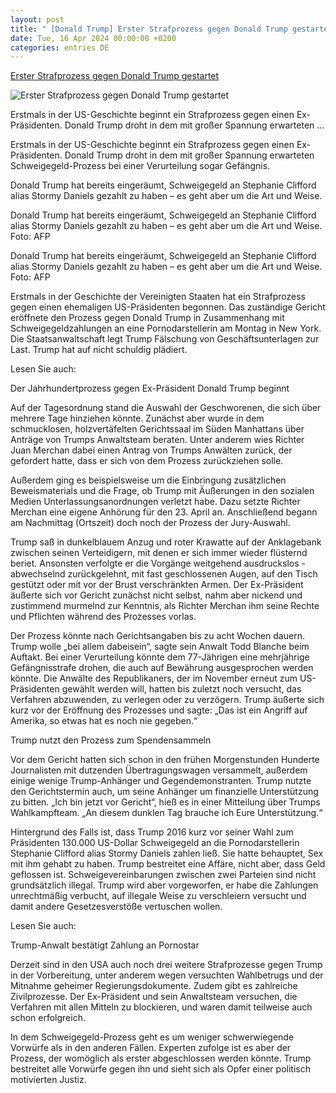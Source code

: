 ```yaml
---
layout: post
title: " [Donald Trump] Erster Strafprozess gegen Donald Trump gestartet"
date: Tue, 16 Apr 2024 00:00:00 +0200
categories: entries DE
---
```

[Erster Strafprozess gegen Donald Trump gestartet](https://www.wort.lu/international/erster-strafprozess-gegen-donald-trump-gestartet/11732636.html)

![Erster Strafprozess gegen Donald Trump gestartet](https://img.wort.lu/public/luxemburg/cbf2u7-combo-this-combination-of-file-pictures-created-on-february-14-2018-shows-us-president-donald-trump-responding-to-a-reporters-question-in-the-oval-office-of-the-white-house-in-washington-dc-and/alternates/BASE_SIXTEEN_NINE/COMBO%20This%20combination%20of%20file%20pictures%20created%20on%20February%2014%202018%20shows%20US%20President%20Donald%20Trump%20responding%20to%20a%20reporters%20question%20in%20the%20Oval%20Office%20of%20the%20White%20House%20in%20Washington%20DC%20and)

Erstmals in der US-Geschichte beginnt ein Strafprozess gegen einen Ex-Präsidenten. Donald Trump droht in dem mit großer Spannung erwarteten ...

Erstmals in der US-Geschichte beginnt ein Strafprozess gegen einen Ex-Präsidenten. Donald Trump droht in dem mit großer Spannung erwarteten Schweigegeld-Prozess bei einer Verurteilung sogar Gefängnis.

Donald Trump hat bereits eingeräumt, Schweigegeld an Stephanie Clifford alias Stormy Daniels gezahlt zu haben – es geht aber um die Art und Weise.

Donald Trump hat bereits eingeräumt, Schweigegeld an Stephanie Clifford alias Stormy Daniels gezahlt zu haben – es geht aber um die Art und Weise. Foto: AFP

Donald Trump hat bereits eingeräumt, Schweigegeld an Stephanie Clifford alias Stormy Daniels gezahlt zu haben – es geht aber um die Art und Weise. Foto: AFP

Erstmals in der Geschichte der Vereinigten Staaten hat ein Strafprozess gegen einen ehemaligen US-Präsidenten begonnen. Das zuständige Gericht eröffnete den Prozess gegen Donald Trump in Zusammenhang mit Schweigegeldzahlungen an eine Pornodarstellerin am Montag in New York. Die Staatsanwaltschaft legt Trump Fälschung von Geschäftsunterlagen zur Last. Trump hat auf nicht schuldig plädiert.

Lesen Sie auch:

Der Jahrhundertprozess gegen Ex-Präsident Donald Trump beginnt

Auf der Tagesordnung stand die Auswahl der Geschworenen, die sich über mehrere Tage hinziehen könnte. Zunächst aber wurde in dem schmucklosen, holzvertäfelten Gerichtssaal im Süden Manhattans über Anträge von Trumps Anwaltsteam beraten. Unter anderem wies Richter Juan Merchan dabei einen Antrag von Trumps Anwälten zurück, der gefordert hatte, dass er sich von dem Prozess zurückziehen solle.

Außerdem ging es beispielsweise um die Einbringung zusätzlichen Beweismaterials und die Frage, ob Trump mit Äußerungen in den sozialen Medien Unterlassungsanordnungen verletzt habe. Dazu setzte Richter Merchan eine eigene Anhörung für den 23. April an. Anschließend begann am Nachmittag (Ortszeit) doch noch der Prozess der Jury-Auswahl.

Trump saß in dunkelblauem Anzug und roter Krawatte auf der Anklagebank zwischen seinen Verteidigern, mit denen er sich immer wieder flüsternd beriet. Ansonsten verfolgte er die Vorgänge weitgehend ausdruckslos - abwechselnd zurückgelehnt, mit fast geschlossenen Augen, auf den Tisch gestützt oder mit vor der Brust verschränkten Armen. Der Ex-Präsident äußerte sich vor Gericht zunächst nicht selbst, nahm aber nickend und zustimmend murmelnd zur Kenntnis, als Richter Merchan ihm seine Rechte und Pflichten während des Prozesses vorlas.

Der Prozess könnte nach Gerichtsangaben bis zu acht Wochen dauern. Trump wolle „bei allem dabeisein“, sagte sein Anwalt Todd Blanche beim Auftakt. Bei einer Verurteilung könnte dem 77-Jährigen eine mehrjährige Gefängnisstrafe drohen, die auch auf Bewährung ausgesprochen werden könnte. Die Anwälte des Republikaners, der im November erneut zum US-Präsidenten gewählt werden will, hatten bis zuletzt noch versucht, das Verfahren abzuwenden, zu verlegen oder zu verzögern. Trump äußerte sich kurz vor der Eröffnung des Prozesses und sagte: „Das ist ein Angriff auf Amerika, so etwas hat es noch nie gegeben.“

Trump nutzt den Prozess zum Spendensammeln

Vor dem Gericht hatten sich schon in den frühen Morgenstunden Hunderte Journalisten mit dutzenden Übertragungswagen versammelt, außerdem einige wenige Trump-Anhänger und Gegendemonstranten. Trump nutzte den Gerichtstermin auch, um seine Anhänger um finanzielle Unterstützung zu bitten. „Ich bin jetzt vor Gericht“, hieß es in einer Mitteilung über Trumps Wahlkampfteam. „An diesem dunklen Tag brauche ich Eure Unterstützung.“

Hintergrund des Falls ist, dass Trump 2016 kurz vor seiner Wahl zum Präsidenten 130.000 US-Dollar Schweigegeld an die Pornodarstellerin Stephanie Clifford alias Stormy Daniels zahlen ließ. Sie hatte behauptet, Sex mit ihm gehabt zu haben. Trump bestreitet eine Affäre, nicht aber, dass Geld geflossen ist. Schweigevereinbarungen zwischen zwei Parteien sind nicht grundsätzlich illegal. Trump wird aber vorgeworfen, er habe die Zahlungen unrechtmäßig verbucht, auf illegale Weise zu verschleiern versucht und damit andere Gesetzesverstöße vertuschen wollen.

Lesen Sie auch:

Trump-Anwalt bestätigt Zahlung an Pornostar

Derzeit sind in den USA auch noch drei weitere Strafprozesse gegen Trump in der Vorbereitung, unter anderem wegen versuchten Wahlbetrugs und der Mitnahme geheimer Regierungsdokumente. Zudem gibt es zahlreiche Zivilprozesse. Der Ex-Präsident und sein Anwaltsteam versuchen, die Verfahren mit allen Mitteln zu blockieren, und waren damit teilweise auch schon erfolgreich.

In dem Schweigegeld-Prozess geht es um weniger schwerwiegende Vorwürfe als in den anderen Fällen. Experten zufolge ist es aber der Prozess, der womöglich als erster abgeschlossen werden könnte. Trump bestreitet alle Vorwürfe gegen ihn und sieht sich als Opfer einer politisch motivierten Justiz.

